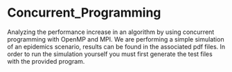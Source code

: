 # Concurrent_Programming
Analyzing the performance increase in an algorithm by using concurrent programming with OpenMP and MPI.
We are performing a simple simulation of an epidemics scenario, results can be found in the associated pdf files.
In order to run the simulation yourself you must first generate the test files with the provided program.
